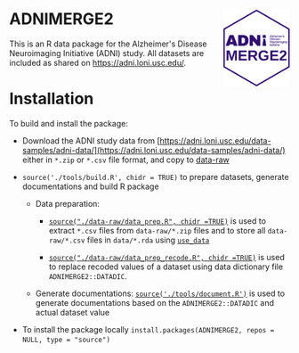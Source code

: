 # ADNIMERGE2 <a href="https://adni.loni.usc.edu/"><img src="man/figures/logo.png" align="right" height="138" /></a>

This is an R data package for the Alzheimer's Disease Neuroimaging Initiative (ADNI) study. All datasets are included
as shared on <https://adni.loni.usc.edu/>.


# Installation 

To build and install the package:  
  * Download the ADNI study data from [https://adni.loni.usc.edu/data-samples/adni-data/](https://adni.loni.usc.edu/data-samples/adni-data/) either in `*.zip` or `*.csv` file format, and copy to [data-raw](https://github.com/atrihub/ADNIMERGE2/tree/main/data-raw)
  * `source('./tools/build.R', chidr = TRUE)` to prepare datasets, generate documentations and build R package
     - Data preparation: 
         + [`source("./data-raw/data_prep.R", chidr =TRUE)`](https://github.com/atrihub/ADNIMERGE2/tree/main/data-raw/data_prep.R) is used to extract `*.csv` files from `data-raw/*.zip` files and to store all `data-raw/*.csv` files in `data/*.rda` using [`use_data`](https://usethis.r-lib.org/reference/use_data.html)
       
        + [`source("./data-raw/data_prep_recode.R", chidr =TRUE)`](https://github.com/atrihub/ADNIMERGE2/tree/main/data-raw/data_prep_recode.R) is used to replace recoded values of a dataset using data dictionary file `ADNIMERGE2::DATADIC`.
     - Generate documentations: [`source('./tools/document.R')`](https://github.com/atrihub/ADNIMERGE2/tree/main/tools/document.R) is used to generate documentations based on the `ADNIMERGE2::DATADIC` and actual dataset value
    
  * To install the package locally `install.packages(ADNIMERGE2, repos = NULL, type = "source")`

